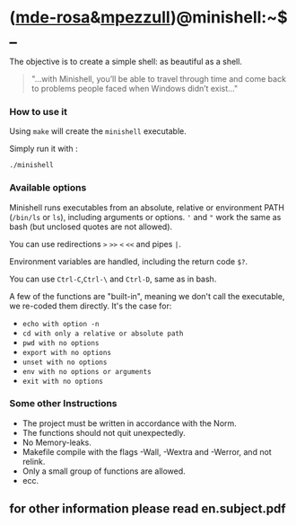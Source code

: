 # ([mde-rosa](https://github.com/mde-rosa)&[mpezzull](https://github.com/mpezzull))@minishell:~$ _
 
 The objective is to create a simple shell: as beautiful as a shell.
>"...with Minishell, you’ll be able to travel through time and come back to problems
people faced when Windows didn’t exist..."
### How to use it

Using ``make`` will create the ``minishell`` executable.


Simply run it with :

```
./minishell
```

### Available options

Minishell runs executables from an absolute, relative or environment PATH (``/bin/ls`` or ``ls``), including arguments or options. ``'`` and ``"`` work the same as bash (but unclosed quotes are not allowed).

You can use redirections ``>`` ``>>`` ``<`` ``<<`` and pipes ``|``.

Environment variables are handled, including the return code ``$?``.

You can use ``Ctrl-C``,``Ctrl-\`` and ``Ctrl-D``, same as in bash.

A few of the functions are "built-in", meaning we don't call the executable, we re-coded them directly. It's the case for:
- ``echo with option -n``
- ``cd with only a relative or absolute path``
- ``pwd with no options``
- ``export with no options``
- ``unset with no options``
- ``env with no options or arguments``
- ``exit with no options``

### Some other Instructions

- The project must be written in accordance with the Norm.
- The functions should not quit unexpectedly.
- No Memory-leaks.
- Makefile compile with the flags -Wall, -Wextra and -Werror, and not relink.
- Only a small group of functions are allowed.
- ecc.

## for other information please read en.subject.pdf

